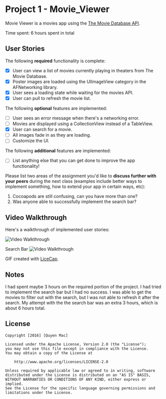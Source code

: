 # Project 1 - Movie_Viewer

Movie Viewer is a movies app using the [The Movie Database API](http://docs.themoviedb.apiary.io/#).

Time spent: 6 hours spent in total

## User Stories

The following **required** functionality is complete:

- [X] User can view a list of movies currently playing in theaters from The Movie Database.
- [X] Poster images are loaded using the UIImageView category in the AFNetworking library.
- [X] User sees a loading state while waiting for the movies API.
- [X] User can pull to refresh the movie list.

The following **optional** features are implemented:

- [ ] User sees an error message when there's a networking error.
- [ ] Movies are displayed using a CollectionView instead of a TableView.
- [X] User can search for a movie.
- [ ] All images fade in as they are loading.
- [ ] Customize the UI.

The following **additional** features are implemented:

- [ ] List anything else that you can get done to improve the app functionality!

Please list two areas of the assignment you'd like to **discuss further with your peers** during the next class (examples include better ways to implement something, how to extend your app in certain ways, etc):

1. Cocoapods are still confusing, can you have more than one?
2. Was anyone able to successfully implement the search bar?

## Video Walkthrough 

Here's a walkthrough of implemented user stories:

<img src='http://i.imgur.com/d1dmzkR.gif' title='Video Walkthrough' width='' alt='Video Walkthrough' />

Search Bar
<img src='http://i.imgur.com/7vq6KTh.jpg' title='Video Walkthrough' width='' alt='Video Walkthrough' />

GIF created with [LiceCap](http://www.cockos.com/licecap/).

## Notes

I had spent maybe 3 hours on the required portion of the project. I had tried to implement the search bar but I had no success. I was able to get the movies to filter out with the search, but I was not able to refresh it after the search. My attempt with the the search bar was an extra 3 hours, which is about 6 hours total.

## License

    Copyright [2016] [Quyen Mac]

    Licensed under the Apache License, Version 2.0 (the "License");
    you may not use this file except in compliance with the License.
    You may obtain a copy of the License at

        http://www.apache.org/licenses/LICENSE-2.0

    Unless required by applicable law or agreed to in writing, software
    distributed under the License is distributed on an "AS IS" BASIS,
    WITHOUT WARRANTIES OR CONDITIONS OF ANY KIND, either express or implied.
    See the License for the specific language governing permissions and
    limitations under the License.
